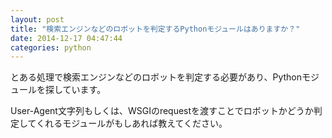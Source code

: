 ```yaml
---
layout: post
title: "検索エンジンなどのロボットを判定するPythonモジュールはありますか？"
date: 2014-12-17 04:47:44
categories: python
---
```

<p>とある処理で検索エンジンなどのロボットを判定する必要があり、Pythonモジュールを探しています。</p>

<p>User-Agent文字列もしくは、WSGIのrequestを渡すことでロボットかどうか判定してくれるモジュールがもしあれば教えてください。</p>
